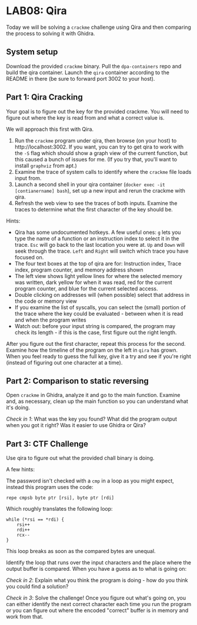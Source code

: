LAB08: Qira
====

Today we will be solving a `crackme` challenge using Qira and then comparing the process to solving it with Ghidra.

## System setup

Download the provided `crackme` binary. Pull the `dpa-containers` repo and build the qira container. Launch the `qira` container according to the README in there (be sure to forward port 3002 to your host).


## Part 1: Qira Cracking

Your goal is to figure out the key for the provided crackme. You will need to figure out where the key is read from and what a correct value is.

We will approach this first with Qira.

1) Run the `crackme` program under qira, then browse (on your host) to http://localhost:3002. If you want, you can try to get qira to work with the `-S` flag which should show a graph view of the current function, but this caused a bunch of issues for me. (If you try that, you'll want to install `graphviz` from apt.)
2) Examine the trace of system calls to identify where the `crackme` file loads input from.
3) Launch a second shell in your qira container (`docker exec -it [contianername] bash`), set up a new input and rerun the crackme with qira.
4) Refresh the web view to see the traces of both inputs. Examine the traces to determine what the first character of the key should be.

Hints:
* Qira has some undocumented hotkeys. A few useful ones: `g` lets you type the name of a function or an instruction index to select it in the trace. `Esc` will go back to the last location you were at. `Up` and `Down` will seek through the trace. `Left` and `Right` will switch which trace you have focused on.
* The four text boxes at the top of qira are for: Instruction index, Trace index, program counter, and memory address shown
* The left view shows light yellow lines for where the selected memory was written, dark yellow for when it was read, red for the current program counter, and blue for the current selected access.
* Double clicking on addresses will (when possible) select that address in the code or memory view
* If you examine the list of syscalls, you can select the (small) portion of the trace where the key could be evaluated - between when it is read and when the program writes 
* Watch out: before your input string is compared, the program may check its length - if this is the case, first figure out the right length.

After you figure out the first character, repeat this process for the second. Examine how the timeline of the program on the left in `qira` has grown. When you feel ready to guess the full key, give it a try and see if you're right (instead of figuring out one character at a time).


## Part 2: Comparison to static reversing

Open `crackme` in Ghidra, analyze it and go to the main function. Examine and, as necessary, clean up the main function so you can understand what it's doing.

*Check in 1*: What was the key you found? What did the program output when you got it right? Was it easier to use Ghidra or Qira?


## Part 3: CTF Challenge

Use qira to figure out what the provided chall binary is doing.

A few hints:

The password isn't checked with a `cmp` in a loop as you might expect, instead this program uses the code:

```
repe cmpsb byte ptr [rsi], byte ptr [rdi]
```

Which roughly translates the following loop:
```
while (*rsi == *rdi) {
    rsi++
    rdi++
    rcx--
}
```

This loop breaks as soon as the compared bytes are unequal.

Identify the loop that runs over the input characters and the place where the output buffer is compared. When you have a guess as to what is going on:

*Check in 2*: Explain what you think the program is doing - how do you think you could find a solution?


*Check in 3*: Solve the challenge! Once you figure out what's going on, you can either identify the next correct character each time you run the program or you can figure out where the encoded "correct" buffer is in memory and work from that.
